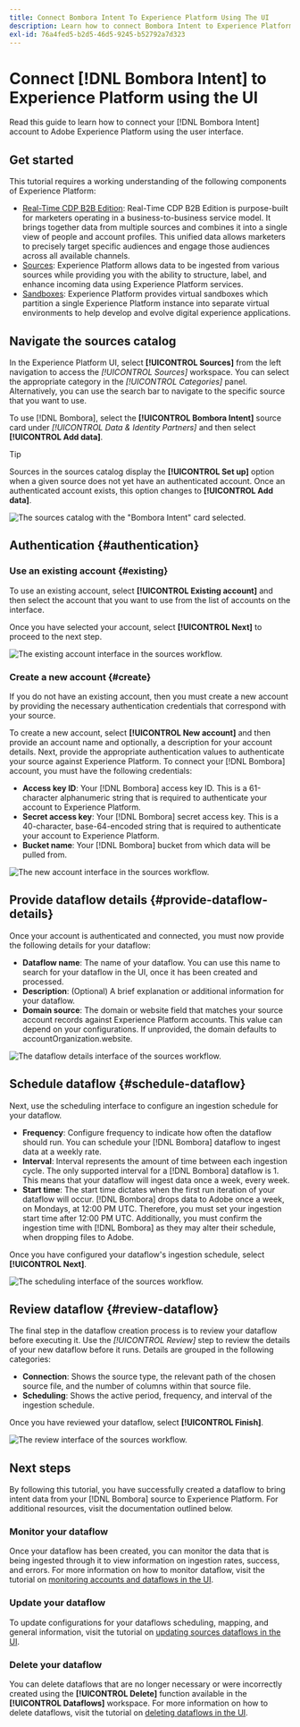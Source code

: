 ```yaml
---
title: Connect Bombora Intent To Experience Platform Using The UI
description: Learn how to connect Bombora Intent to Experience Platform
exl-id: 76a4fed5-b2d5-46d5-9245-b52792a7d323
---
```

# Connect [!DNL Bombora Intent] to Experience Platform using the UI

Read this guide to learn how to connect your [!DNL Bombora Intent] account to Adobe Experience Platform using the user interface.

## Get started

This tutorial requires a working understanding of the following components of Experience Platform:

* [Real-Time CDP B2B Edition](../../../../../rtcdp/b2b-overview.md): Real-Time CDP B2B Edition is purpose-built for marketers operating in a business-to-business service model. It brings together data from multiple sources and combines it into a single view of people and account profiles. This unified data allows marketers to precisely target specific audiences and engage those audiences across all available channels. 
* [Sources](../../../../home.md): Experience Platform allows data to be ingested from various sources while providing you with the ability to structure, label, and enhance incoming data using Experience Platform services.
* [Sandboxes](../../../../../sandboxes/home.md): Experience Platform provides virtual sandboxes which partition a single Experience Platform instance into separate virtual environments to help develop and evolve digital experience applications.

## Navigate the sources catalog

In the Experience Platform UI, select **[!UICONTROL Sources]** from the left navigation to access the *[!UICONTROL Sources]* workspace. You can select the appropriate category in the *[!UICONTROL Categories]* panel. Alternatively, you can use the search bar to navigate to the specific source that you want to use.

To use [!DNL Bombora], select the **[!UICONTROL Bombora Intent]** source card under *[!UICONTROL Data & Identity Partners]* and then select **[!UICONTROL Add data]**.

>[!TIP]
>
>Sources in the sources catalog display the **[!UICONTROL Set up]** option when a given source does not yet have an authenticated account. Once an authenticated account exists, this option changes to **[!UICONTROL Add data]**.

![The sources catalog with the "Bombora Intent" card selected.](../../../../images/tutorials/create/bombora/catalog.png)

## Authentication {#authentication}

### Use an existing account {#existing}

To use an existing account, select **[!UICONTROL Existing account]** and then select the account that you want to use from the list of accounts on the interface.

Once you have selected your account, select **[!UICONTROL Next]** to proceed to the next step.

![The existing account interface in the sources workflow.](../../../../images/tutorials/create/bombora/existing.png)

### Create a new account {#create}

If you do not have an existing account, then you must create a new account by providing the necessary authentication credentials that correspond with your source.

To create a new account, select **[!UICONTROL New account]** and then provide an account name and optionally, a description for your account details. Next, provide the appropriate authentication values to authenticate your source against Experience Platform. To connect your [!DNL Bombora] account, you must have the following credentials:

* **Access key ID**: Your [!DNL Bombora] access key ID. This is a 61-character alphanumeric string that is required to authenticate your account to Experience Platform.
* **Secret access key**: Your [!DNL Bombora] secret access key. This is a 40-character, base-64-encoded string that is required to authenticate your account to Experience Platform.
* **Bucket name**: Your [!DNL Bombora] bucket from which data will be pulled from.

![The new account interface in the sources workflow.](../../../../images/tutorials/create/bombora/new.png)

## Provide dataflow details {#provide-dataflow-details}

Once your account is authenticated and connected, you must now provide the following details for your dataflow:

* **Dataflow name**: The name of your dataflow. You can use this name to search for your dataflow in the UI, once it has been created and processed.
* **Description**: (Optional) A brief explanation or additional information for your dataflow.
* **Domain source**: The domain or website field that matches your source account records against Experience Platform accounts. This value can depend on your configurations. If unprovided, the domain defaults to accountOrganization.website.

![The dataflow details interface of the sources workflow.](../../../../images/tutorials/create/bombora/dataflow-detail.png)

## Schedule dataflow {#schedule-dataflow}

Next, use the scheduling interface to configure an ingestion schedule for your dataflow.

* **Frequency**: Configure frequency to indicate how often the dataflow should run. You can schedule your [!DNL Bombora] dataflow to ingest data at a weekly rate.
* **Interval**: Interval represents the amount of time between each ingestion cycle. The only supported interval for a [!DNL Bombora] dataflow is 1. This means that your dataflow will ingest data once a week, every week.
* **Start time**: The start time dictates when the first run iteration of your dataflow will occur. [!DNL Bombora] drops data to Adobe once a week, on Mondays, at 12:00 PM UTC. Therefore, you must set your ingestion start time after 12:00 PM UTC. Additionally, you must confirm the ingestion time with [!DNL Bombora] as they may alter their schedule, when dropping files to Adobe.

Once you have configured your dataflow's ingestion schedule, select **[!UICONTROL Next]**.

![The scheduling interface of the sources workflow.](../../../../images/tutorials/create/bombora/scheduling.png)

## Review dataflow {#review-dataflow}

The final step in the dataflow creation process is to review your dataflow before executing it. Use the *[!UICONTROL Review]* step to review the details of your new dataflow before it runs. Details are grouped in the following categories:

* **Connection**: Shows the source type, the relevant path of the chosen source file, and the number of columns within that source file.
* **Scheduling**: Shows the active period, frequency, and interval of the ingestion schedule.

Once you have reviewed your dataflow, select **[!UICONTROL Finish]**.

![The review interface of the sources workflow.](../../../../images/tutorials/create/bombora/review.png)

## Next steps

By following this tutorial, you have successfully created a dataflow to bring intent data from your [!DNL Bombora] source to Experience Platform. For additional resources, visit the documentation outlined below.

### Monitor your dataflow

Once your dataflow has been created, you can monitor the data that is being ingested through it to view information on ingestion rates, success, and errors. For more information on how to monitor dataflow, visit the tutorial on [monitoring accounts and dataflows in the UI](../../../../../dataflows/ui/monitor-sources.md).

### Update your dataflow

To update configurations for your dataflows scheduling, mapping, and general information, visit the tutorial on [updating sources dataflows in the UI](../../update-dataflows.md).

### Delete your dataflow

You can delete dataflows that are no longer necessary or were incorrectly created using the **[!UICONTROL Delete]** function available in the **[!UICONTROL Dataflows]** workspace. For more information on how to delete dataflows, visit the tutorial on [deleting dataflows in the UI](../../delete.md).
